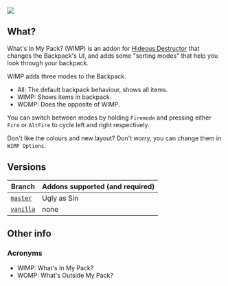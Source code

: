![](https://cdn.discordapp.com/attachments/556402107909931008/865644938607460372/unknown.png)

## What?
What's In My Pack? (WIMP) is an addon for [Hideous Destructor](https://codeberg.org/mc776/hideousdestructor) that changes the Backpack's UI, and adds some "sorting modes" that help you look through your backpack.

WIMP adds three modes to the Backpack.
- All: The default backpack behaviour, shows all items.
- WIMP: Shows items in backpack.
- WOMP: Does the opposite of WIMP.

You can switch between modes by holding `Firemode` and pressing either `Fire` or `AltFire` to cycle left and right respectively.

Don't like the colours and new layout? Don't worry, you can change them in `WIMP Options`.

## Versions
| Branch | Addons supported (and required) |
| --- | --- |
| [`master`](https://github.com/dastrukar/hdest-wimp/archive/refs/heads/master.zip) | Ugly as Sin |
| [`vanilla`](https://github.com/dastrukar/hdest-wimp/archive/refs/heads/vanilla.zip) | none |

## Other info
### Acronyms
- WIMP: What's In My Pack?
- WOMP: What's Outside My Pack?
